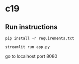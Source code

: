 # c19


## Run instructions

`pip install -r requirements.txt`

`streamlit run app.py`

go to localhost port 8080